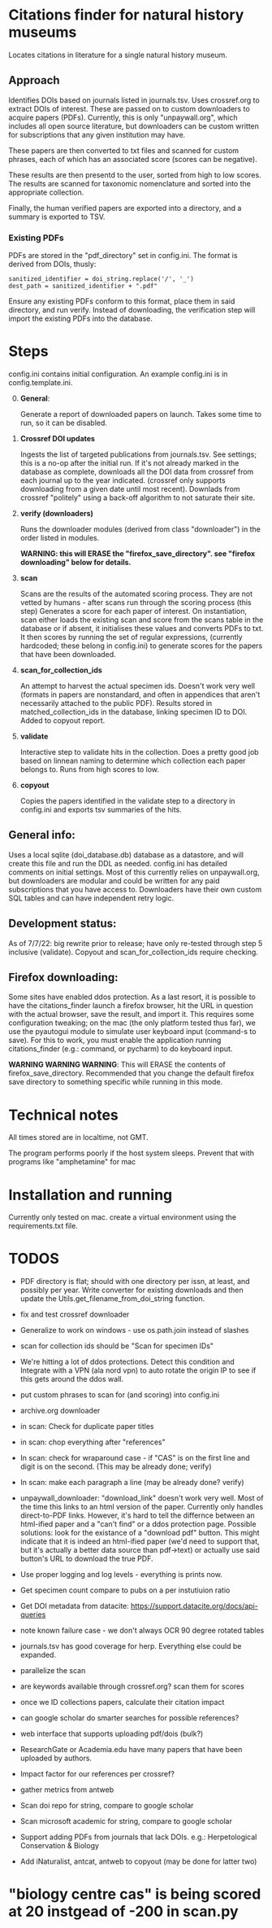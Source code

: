 # Citations finder for natural history museums

Locates citations in literature for a single natural history museum.

## Approach

Identifies DOIs based on journals listed in journals.tsv. Uses crossref.org to extract DOIs of interest.
These are passed on to custom downloaders to acquire papers (PDFs). Currently, this is only "unpaywall.org",
which
includes all open source literature, but downloaders can be custom written for subscriptions that
any given institution may have.

These papers are then converted to txt files and scanned for custom phrases, each of which has
an associated score (scores can be negative).

These results are then presentd to the user, sorted from high to low scores. The results are
scanned for taxonomic nomenclature and sorted into the appropriate collection.

Finally, the human verified papers are exported into a directory, and a summary is exported to TSV.

### Existing PDFs

PDFs are stored in the "pdf_directory" set in config.ini. The format is derived from
DOIs, thusly:

    sanitized_identifier = doi_string.replace('/', '_')
    dest_path = sanitized_identifier + ".pdf"

Ensure any existing PDFs conform to this format, place them in said directory, and run
verify. Instead of downloading, the verification step will import the existing PDFs into the
database.

# Steps

config.ini contains initial configuration. An example config.ini is in config.template.ini.

0. **General**:

   Generate a report of downloaded papers on launch. Takes some time to run, so it
   can be disabled.


1. **Crossref DOI updates**

   Ingests the list of targeted publications from journals.tsv. See settings; this is a no-op
   after the initial run. If it's not already marked in the database as complete,
   downloads all the DOI data from crossref from each journal up to the year indicated. (crossref only
   supports downloading from a given date until most recent). Downlads from crossref "politely" using
   a back-off algorithm to not saturate their site.


1. **verify (downloaders)**

   Runs the downloader modules (derived from class "downloader") in the order listed in modules.

   **WARNING: this will ERASE the "firefox_save_directory". see "firefox downloading" below for details.**


3. **scan**
   
   Scans are the results of the automated scoring process. They are not vetted by humans - after scans run 
   through the scoring process (this step) 
   Generates a score for each paper of interest. On instantiation, scan either loads the existing scan and
   score from the scans table in the database or if absent, it initialises these values and converts PDFs to
   txt.
   It then scores by running the set of regular expressions, (currently hardcoded; these
   belong in config.ini) to generate scores for the papers that have been downloaded.


4. **scan_for_collection_ids**

   An attempt to harvest the actual specimen ids. Doesn't work very well (formats in papers are
   nonstandard, and often in appendices that aren't necessarily attached to the public PDF). Results
   stored in matched_collection_ids in the database, linking specimen ID to DOI. Added to copyout report.

5. **validate**

   Interactive step to validate hits in the collection. Does a pretty good job based on linnean naming
   to determine which collection each paper belongs to. Runs from high scores to low.

6. **copyout**

   Copies the papers identified in the validate step to a directory in config.ini and exports tsv summaries
   of the hits.

## General info:

Uses a local sqlite (doi_database.db) database as a datastore, and will create this file and run the DDL as
needed.
config.ini has detailed comments on initial settings. Most of this currently relies on unpaywall.org,
but downloaders are modular and could be written for any paid subscriptions that you have access to.
Downloaders have their own custom SQL tables and can have independent retry logic.

## Development status:

As of 7/7/22: big rewrite prior to release; have only re-tested through step 5 inclusive (validate). Copyout
and scan_for_collection_ids require checking.

## Firefox downloading:

Some sites have enabled ddos protection. As a last resort, it is possible to have the citations_finder
launch a firefox browser, hit the URL in question with the actual browser, save the result, and import it.
This requires some configuration tweaking; on the mac (the only platform tested thus far), we use the
pyautogui module to simulate user keyboard input (command-s to save). For this to work, you
must enable the application running citations_finder (e.g.: command, or pycharm) to do keyboard input.

**WARNING WARNING WARNING**:
This will ERASE the contents of firefox_save_directory. Recommended that you change the default firefox
save directory to something specific while running in this mode.

# Technical notes

All times stored are in localtime, not GMT.

The program performs poorly if the host system sleeps. Prevent that with programs like
"amphetamine" for mac

# Installation and running

Currently only tested on mac. create a virtual environment using the requirements.txt file.

# TODOS

* PDF directory is flat; should with one directory per issn, at least, and possibly per year. Write
  converter for existing downloads and then update the Utils.get_filename_from_doi_string function.

* fix and test crossref downloader

* Generalize to work on windows - use os.path.join instead of slashes

* scan for collection ids should be "Scan for specimen IDs"

* We're hitting a lot of ddos protections. Detect this condition and Integrate with a VPN (ala nord vpn)
  to auto rotate the origin IP to see if this gets around the ddos wall.

* put custom phrases to scan for (and scoring) into config.ini

* archive.org downloader

* in scan: Check for duplicate paper titles

* in scan: chop everything after "references"

* In scan: check for wraparound case - if "CAS" is on the first line and digit is on the second. (This
  may be already done; verify)

* In scan: make each paragraph a line (may be already done? verify)

* unpaywall_downloader:  "download_link" doesn't work very well. Most of the time this links to an
  html version of the paper. Currently only handles direct-to-PDF links. However, it's hard to tell the
  differnce between an html-ified paper and a "can't find" or a ddos protection page. Possible solutions:
  look for the existance of a "download pdf" button. This might indicate that it is indeed an html-ified
  paper (we'd need to support that, but it's actually a better data source than pdf->text) or actually
  use said button's URL to download the true PDF.


* Use proper logging and log levels - everything is prints now.

* Get specimen count compare to pubs on a per instutiuion ratio

* Get DOI metadata from datacite: https://support.datacite.org/docs/api-queries

* note known failure case - we don't always OCR 90 degree rotated tables

* journals.tsv has good coverage for herp. Everything else could be expanded.

* parallelize the scan

* are keywords available through crossref.org? scan them for scores

* once we ID collections papers, calculate their citation impact

* can google scholar do smarter searches for possible references?

* web interface that supports uploading pdf/dois (bulk?)

* ResearchGate or Academia.edu have many papers that have been uploaded by authors.

* Impact factor for our references per crossref?

* gather metrics from antweb

* Scan doi repo for string, compare to google scholar

* Scan microsoft academic for string, compare to google scholar

* Support adding PDFs from journals that lack DOIs. e.g.: Herpetological Conservation & Biology

* Add iNaturalist, antcat, antweb to copyout (may be done for latter two)

# "biology centre cas" is being scored at 20 instgead of -200 in scan.py



